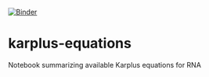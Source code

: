 [![Binder](https://mybinder.org/badge_logo.svg)](https://mybinder.org/v2/gh/bussilab/karplus-equations/HEAD)

# karplus-equations

Notebook summarizing available Karplus equations for RNA
